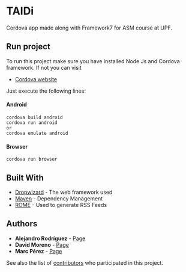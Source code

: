 # TAIDi

Cordova app made along with Framework7 for ASM course at UPF.

## Run project

To run this project make sure you have installed Node Js and Cordova framework. If not you can visit 
* [Cordova website](http://cordova.apache.org/)

Just execute the following lines:

#### Android

```
cordova build android
cordova run android
or
cordova emulate android
```

#### Browser

```
cordova run browser
```

## Built With

* [Dropwizard](http://www.dropwizard.io/1.0.2/docs/) - The web framework used
* [Maven](https://maven.apache.org/) - Dependency Management
* [ROME](https://rometools.github.io/rome/) - Used to generate RSS Feeds

## Authors

* **Alejandro Rodríguez** - [Page]()
* **David Moreno** - [Page]()
* **Marc Pérez** - [Page]()

See also the list of [contributors](https://github.com/jxarco/TAIDi/contributors) who participated in this project.
